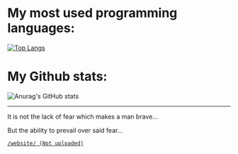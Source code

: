 # My most used programming languages:

[![Top Langs](https://github-readme-stats.vercel.app/api/top-langs/?username=Kafftum&layout=compact&theme=tokyonight)](https://github.com/anuraghazra/github-readme-stats)

# My Github stats:

![Anurag's GitHub stats](https://github-readme-stats.vercel.app/api?username=Kafftum&show_icons=true&theme=radical)

---

It is not the lack of fear which makes a man brave...

But the ability to prevail over said fear...

[``/website/ (Not uploaded)``]()
